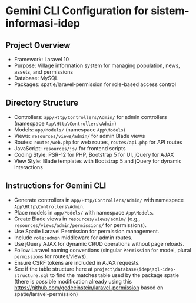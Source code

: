 # Gemini CLI Configuration for sistem-informasi-idep

## Project Overview
- Framework: Laravel 10
- Purpose: Village information system for managing population, news, assets, and permissions
- Database: MySQL
- Packages: spatie/laravel-permission for role-based access control

## Directory Structure
- Controllers: `app/Http/Controllers/Admin/` for admin controllers (namespace `App\Http\Controllers\Admin`)
- Models: `app/Models/` (namespace `App\Models`)
- Views: `resources/views/admin/` for admin Blade views
- Routes: `routes/web.php` for web routes, `routes/api.php` for API routes
- JavaScript: `resources/js/` for frontend scripts
- Coding Style: PSR-12 for PHP, Bootstrap 5 for UI, jQuery for AJAX
- View Style: Blade templates with Bootstrap 5 and jQuery for dynamic interactions

## Instructions for Gemini CLI
- Generate controllers in `app/Http/Controllers/Admin/` with namespace `App\Http\Controllers\Admin`.
- Place models in `app/Models/` with namespace `App\Models`.
- Create Blade views in `resources/views/admin/` (e.g., `resources/views/admin/permissions/` for permissions).
- Use Spatie Laravel Permission for permission management.
- Include `role:admin` middleware for admin routes.
- Use jQuery AJAX for dynamic CRUD operations without page reloads.
- Follow Laravel naming conventions (singular `Permission` for model, plural `permissions` for routes/views).
- Ensure CSRF tokens are included in AJAX requests.
- See if the table structure here at `project\database\idep\sql-idep-structure.sql` to find the matches table used by the package spatie (there is possible modification already using this https://github.com/gedeeinstein/laravel-permission based on spatie/laravel-permission) 

